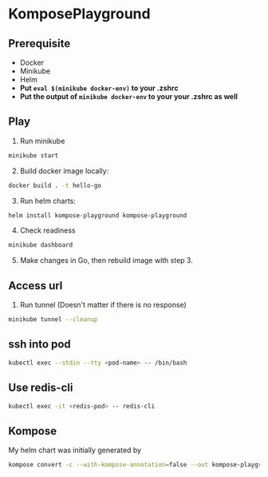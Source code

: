 # KomposePlayground

## Prerequisite
- Docker
- Minikube
- Helm
- **Put `eval $(minikube docker-env)` to your .zshrc**
- **Put the output of `minikube docker-env` to your your .zshrc as well**

## Play
1. Run minikube
```bash
minikube start
```
2. Build docker image locally:
```bash
docker build . -t hello-go
```
3. Run helm charts:
```bash
helm install kompose-playground kompose-playground
```
4. Check readiness
```bash
minikube dashboard
```
5. Make changes in Go, then rebuild image with step 3.

## Access url
1. Run tunnel (Doesn't matter if there is no response)
```bash
minikube tunnel --cleanup
```

## ssh into pod
```bash
kubectl exec --stdin --tty <pod-name> -- /bin/bash
```

## Use redis-cli
```bash
kubectl exec -it <redis-pod> -- redis-cli
```

## Kompose
My helm chart was initially generated by
```bash
kompose convert -c --with-kompose-annotation=false --out kompose-playground
```
